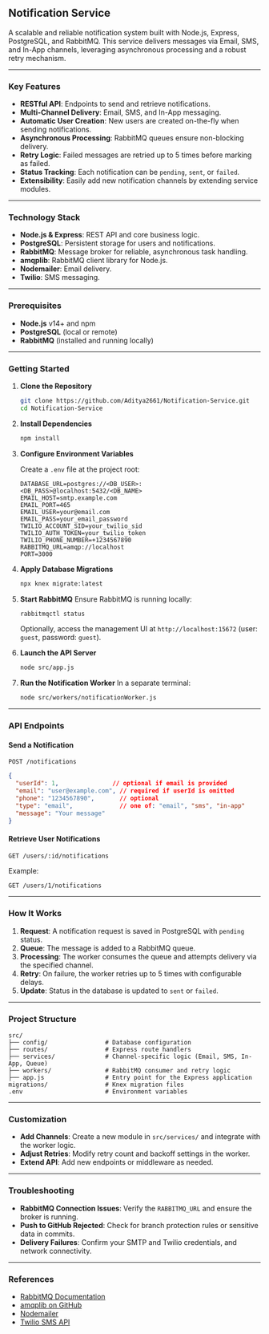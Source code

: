 ## Notification Service

A scalable and reliable notification system built with Node.js, Express, PostgreSQL, and RabbitMQ. This service delivers messages via Email, SMS, and In-App channels, leveraging asynchronous processing and a robust retry mechanism.

---

### Key Features

* **RESTful API**: Endpoints to send and retrieve notifications.
* **Multi-Channel Delivery**: Email, SMS, and In-App messaging.
* **Automatic User Creation**: New users are created on-the-fly when sending notifications.
* **Asynchronous Processing**: RabbitMQ queues ensure non-blocking delivery.
* **Retry Logic**: Failed messages are retried up to 5 times before marking as failed.
* **Status Tracking**: Each notification can be `pending`, `sent`, or `failed`.
* **Extensibility**: Easily add new notification channels by extending service modules.

---

### Technology Stack

* **Node.js & Express**: REST API and core business logic.
* **PostgreSQL**: Persistent storage for users and notifications.
* **RabbitMQ**: Message broker for reliable, asynchronous task handling.
* **amqplib**: RabbitMQ client library for Node.js.
* **Nodemailer**: Email delivery.
* **Twilio**: SMS messaging.

---

### Prerequisites

* **Node.js** v14+ and npm
* **PostgreSQL** (local or remote)
* **RabbitMQ** (installed and running locally)

---

### Getting Started

1. **Clone the Repository**

   ```bash
   git clone https://github.com/Aditya2661/Notification-Service.git
   cd Notification-Service
   ```

2. **Install Dependencies**

   ```bash
   npm install
   ```

3. **Configure Environment Variables**

   Create a `.env` file at the project root:

   ```dotenv
   DATABASE_URL=postgres://<DB_USER>:<DB_PASS>@localhost:5432/<DB_NAME>
   EMAIL_HOST=smtp.example.com
   EMAIL_PORT=465
   EMAIL_USER=your@email.com
   EMAIL_PASS=your_email_password
   TWILIO_ACCOUNT_SID=your_twilio_sid
   TWILIO_AUTH_TOKEN=your_twilio_token
   TWILIO_PHONE_NUMBER=+1234567890
   RABBITMQ_URL=amqp://localhost
   PORT=3000
   ```

4. **Apply Database Migrations**

   ```bash
   npx knex migrate:latest
   ```

5. **Start RabbitMQ**
   Ensure RabbitMQ is running locally:

   ```bash
   rabbitmqctl status
   ```

   Optionally, access the management UI at `http://localhost:15672` (user: `guest`, password: `guest`).

6. **Launch the API Server**

   ```bash
   node src/app.js
   ```

7. **Run the Notification Worker**
   In a separate terminal:

   ```bash
   node src/workers/notificationWorker.js
   ```

---

### API Endpoints

#### Send a Notification

`POST /notifications`

```json
{
  "userId": 1,               // optional if email is provided
  "email": "user@example.com", // required if userId is omitted
  "phone": "1234567890",       // optional
  "type": "email",             // one of: "email", "sms", "in-app"
  "message": "Your message"
}
```

#### Retrieve User Notifications

`GET /users/:id/notifications`

Example:

```bash
GET /users/1/notifications
```

---

### How It Works

1. **Request**: A notification request is saved in PostgreSQL with `pending` status.
2. **Queue**: The message is added to a RabbitMQ queue.
3. **Processing**: The worker consumes the queue and attempts delivery via the specified channel.
4. **Retry**: On failure, the worker retries up to 5 times with configurable delays.
5. **Update**: Status in the database is updated to `sent` or `failed`.

---

### Project Structure

```
src/
├── config/                # Database configuration
├── routes/                # Express route handlers
├── services/              # Channel-specific logic (Email, SMS, In-App, Queue)
├── workers/               # RabbitMQ consumer and retry logic
├── app.js                 # Entry point for the Express application
migrations/                # Knex migration files
.env                       # Environment variables
```

---

### Customization

* **Add Channels**: Create a new module in `src/services/` and integrate with the worker logic.
* **Adjust Retries**: Modify retry count and backoff settings in the worker.
* **Extend API**: Add new endpoints or middleware as needed.

---

### Troubleshooting

* **RabbitMQ Connection Issues**: Verify the `RABBITMQ_URL` and ensure the broker is running.
* **Push to GitHub Rejected**: Check for branch protection rules or sensitive data in commits.
* **Delivery Failures**: Confirm your SMTP and Twilio credentials, and network connectivity.

---

### References

* [RabbitMQ Documentation](https://www.rabbitmq.com/)
* [amqplib on GitHub](https://github.com/amqp-node/amqplib)
* [Nodemailer](https://nodemailer.com/)
* [Twilio SMS API](https://www.twilio.com/docs/sms)



